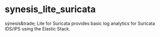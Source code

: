 # synesis_lite_suricata
sýnesis&amp;trade; Lite for Suricata provides basic log analytics for Suricata IDS/IPS using the Elastic Stack.
